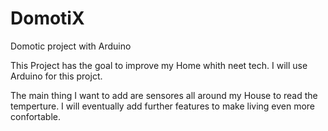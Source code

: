 # DomotiX
Domotic project with Arduino


This Project has the goal to improve my Home whith neet tech.
I will use Arduino for this projct.

The main thing I want to add are sensores all around my House to read the temperture. I will eventually add further features to make living even more confortable.